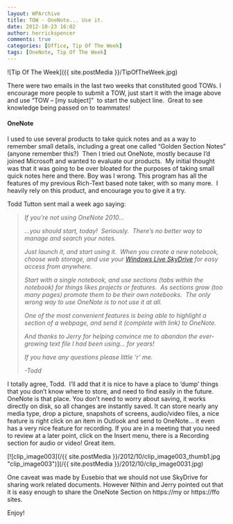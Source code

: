 ```yaml
---
layout: WPArchive
title: TOW - OneNote... Use it.
date: 2012-10-23 16:02
author: herrickspencer
comments: true
categories: [Office, Tip Of The Week]
tags: [OneNote, Tip Of The Week]
---
```

![Tip Of The Week]({{ site.postMedia }}/TipOfTheWeek.jpg)

There were two emails in the last two weeks that constituted good TOWs. I encourage more people to submit a TOW, just start it with the image above and use “TOW – \[my subject\]”  to start the subject line.  Great to see knowledge being passed on to teammates!

#### OneNote

I used to use several products to take quick notes and as a way to remember small details, including a great one called “Golden Section Notes” (anyone remember this?)  Then I tried out OneNote, mostly because I’d joined Microsoft and wanted to evaluate our products.  My initial thought was that it was going to be over bloated for the purposes of taking small quick notes here and there. Boy was I wrong. This program has all the features of my previous Rich-Text based note taker, with so many more.  I heavily rely on this product, and encourage you to give it a try.

Todd Tutton sent mail a week ago saying:

> _If you're not using OneNote 2010..._
> 
> _…you should start, today!  Seriously.  There’s no better way to manage and search your notes._
> 
> _Just launch it, and start using it.  When you create a new notebook, choose web storage, and use your [Windows Live SkyDrive](https://skydrive.live.com/) for easy access from anywhere._
> 
> _Start with a single notebook, and use sections (tabs within the notebook) for things likes projects or features.  As sections grow (too many pages) promote them to be their own notebooks.  The only wrong way to use OneNote is to not use it at all._
> 
> _One of the most convenient features is being able to highlight a section of a webpage, and send it (complete with link) to OneNote._
> 
> _And thanks to Jerry for helping convince me to abandon the ever-growing text file I had been using… for years!_
> 
> _If you have any questions please little ‘r’ me._
> 
> _\-Todd_

I totally agree, Todd.  I’ll add that it is nice to have a place to ‘dump’ things that you don’t know where to store, and need to find easily in the future. OneNote is that place. You don’t need to worry about saving, it works directly on disk, so all changes are instantly saved. It can store nearly any media type, drop a picture, snapshots of screens, audio/video files, a nice feature is right click on an item in Outlook and send to OneNote… it even has a very nice feature for recording. If you are in a meeting that you need to review at a later point, click on the Insert menu, there is a Recording section for audio or video! Great item.

[![clip_image003](/{{ site.postMedia }}/2012/10/clip_image003_thumb1.jpg "clip_image003")](/{{ site.postMedia }}/2012/10/clip_image0031.jpg)

One caveat was made by Eusebio that we should not use SkyDrive for sharing work related documents. However Nithin and Jerry pointed out that it is easy enough to share the OneNote Section on https://my or https://ffo sites.

Enjoy!